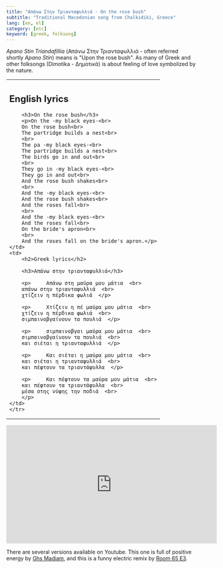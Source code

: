 ```yaml
---
title: "Απάνω Στην Τριανταφυλλιά - On the rose bush"
subtitle: "Traditional Macedonian song from Chalkidiki, Greece"
lang: [en, el]
category: [etc]
keyword: [greek, folksong]
---
```


_Apano Stin Triandafillia_ (Απάνω Στην Τριανταφυλλιά - often referred shortly _Apano Stin_) means is "Upon the rose bush". As many of Greek and other folksongs (Dimotika - Δημοτικά) is about feeling of love symbolized by the nature. <!--excerpt-->

<table>
    <tr style="vertical-align:top">
	<td><h2>English lyrics</h2>

	    <h3>On the rose bush</h3>
	    <p>On the -my black eyes-<br>
		On the rose bush<br>
		The partridge builds a nest<br>
		<br>
		The pa -my black eyes-<br>
		The partridge builds a nest<br>
		The birds go in and out<br>
		<br>
		They go in -my black eyes-<br>
		They go in and out<br>
		And the rose bush shakes<br>
		<br>
		And the -my black eyes-<br>
		And the rose bush shakes<br>
		And the roses fall<br>
		<br>
		And the -my black eyes-<br>
		And the roses fall<br>
		On the bride's apron<br>
		<br>
		And the roses fall on the bride's apron.</p>
	</td>
	<td>
	    <h2>Greek lyrics</h2>

	    <h3>Απάνω στην τριανταφυλλιά</h3>

	    <p>		Απάνω στη μαύρα μου μάτια  <br>
		απάνω στην τριανταφυλλιά  <br>
		χτίζειν η πέρδικα φωλιά  </p>

	    <p>		Χτίζειν η πέ μαύρα μου μάτια  <br>
		χτίζειν η πέρδικα φωλιά  <br>
		σιμπαινοβγαίνουν τα πουλιά  </p>

	    <p>		σιμπαινοβγαι μαύρα μου μάτια  <br>
		σιμπαινοβγαίνουν τα πουλιά  <br>
		και σιέται η τριανταφυλλιά  </p>

	    <p>		Και σιέται η μαύρα μου μάτια  <br>
		και σιέται η τριανταφυλλιά  <br>
		και πέφτουν τα τριαντάφυλλα  </p>

	    <p>		Και πέφτουν τα μαύρα μου μάτια  <br>
		και πέφτουν τα τριαντάφυλλα  <br>
		μέσα στης νύφης την ποδιά  <br>
	    </p>
	</td>
    </tr>
</table>

<iframe width="560" height="315" src="https://www.youtube.com/embed/RCDWtU9TSmk?si=7ae1nC76IxtOprdQ" title="YouTube video player" frameborder="0" allow="accelerometer; autoplay; clipboard-write; encrypted-media; gyroscope; picture-in-picture; web-share" referrerpolicy="strict-origin-when-cross-origin" allowfullscreen></iframe>

There are several versions available on Youtube. This one is full of positive energy by [Ghs Madiam](https://youtu.be/HJyLWbuGX5A?si=XIvcW8HtQq65OXpD), and this is a funny electric remix by [Room 65 E3](https://youtu.be/J7WLqgZmpeo?si=A2xAaAc_zja4Iifx).

[^1]:Translated by [Vanelaia](https://lyricstranslate.com/en/apano-stin-triandafillia-rose-bush.html) at lyricstranslate.com.
